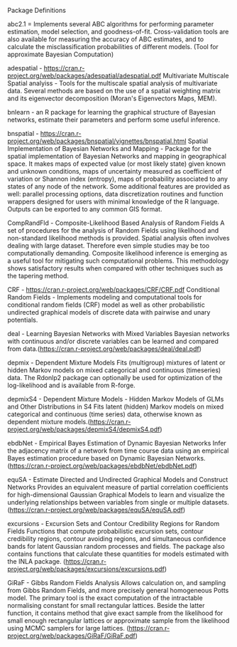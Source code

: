 Package Definitions

abc2.1 = Implements several ABC algorithms for performing parameter estimation, model selection, and goodness-of-fit. Cross-validation tools are also available for measuring the accuracy of ABC estimates, and to calculate the misclassification probabilities of different models.
(Tool for approximate Bayesian Computation)

adespatial - https://cran.r-project.org/web/packages/adespatial/adespatial.pdf
Multivariate Multiscale Spatial analyiss - Tools for the multiscale spatial analysis of multivariate data. Several methods are based on the use of a spatial weighting matrix and its eigenvector decomposition (Moran's Eigenvectors Maps, MEM).

bnlearn - an R package for learning the graphical structure of Bayesian networks, estimate their parameters and perform some useful inference.

bnspatial - https://cran.r-project.org/web/packages/bnspatial/vignettes/bnspatial.html
Spatial Implementation of Bayesian Networks and Mapping - Package for the spatial implementation of Bayesian Networks and mapping in geographical space. It makes maps of expected value (or most likely state) given known and unknown conditions, maps of uncertainty measured as coefficient of variation or Shannon index (entropy), maps of probability associated to any states of any node of the network. Some additional features are provided as well: parallel processing options, data discretization routines and function wrappers designed for users with minimal knowledge of the R language. Outputs can be exported to any common GIS format.

CompRandFld - Composite-Likelihood Based Analysis of Random Fields
A set of procedures for the analysis of Random Fields using likelihood and non-standard likelihood methods is provided. Spatial analysis often involves dealing with large dataset. Therefore even simple studies may be too computationally demanding. Composite likelihood inference is emerging as a useful tool for mitigating such computational problems. This methodology shows satisfactory results when compared with other techniques such as the tapering method.

CRF - https://cran.r-project.org/web/packages/CRF/CRF.pdf
Conditional Random Fields - Implements modeling and computational tools for conditional random fields (CRF) model as well as other probabilistic undirected graphical models of discrete data with pairwise and unary potentials.

deal - Learning Bayesian Networks with Mixed Variables
Bayesian networks with continuous and/or discrete variables can be learned and compared from data.(https://cran.r-project.org/web/packages/deal/deal.pdf)

depmix - Dependent Mixture Models
Fits (multigroup) mixtures of latent or hidden Markov models on mixed categorical and continuous (timeseries) data. The Rdonlp2 package can optionally be used for optimization of the log-likelihood and is available from R-forge. 

depmixS4 - Dependent Mixture Models - Hidden Markov Models of GLMs and Other Distributions in S4
Fits latent (hidden) Markov models on mixed categorical and continuous (time series) data, otherwise known as dependent mixture models.(https://cran.r-project.org/web/packages/depmixS4/depmixS4.pdf)

ebdbNet - Empirical Bayes Estimation of Dynamic Bayesian Networks
Infer the adjacency matrix of a network from time course data using an empirical Bayes estimation procedure based on Dynamic Bayesian Networks.(https://cran.r-project.org/web/packages/ebdbNet/ebdbNet.pdf)

equSA - Estimate Directed and Undirected Graphical Models and Construct Networks
Provides an equivalent measure of partial correlation coefficients for high-dimensional Gaussian Graphical Models to learn and visualize the underlying relationships between variables from single or multiple datasets.
(https://cran.r-project.org/web/packages/equSA/equSA.pdf)

excursions - Excursion Sets and Contour Credibility Regions for Random Fields
Functions that compute probabilistic excursion sets, contour credibility regions, contour avoiding regions, and simultaneous confidence bands for latent Gaussian random processes and fields. The package also contains functions that calculate these quantities for models estimated with the INLA package.
(https://cran.r-project.org/web/packages/excursions/excursions.pdf)

GiRaF - Gibbs Random Fields Analysis
Allows calculation on, and sampling from Gibbs Random Fields, and more precisely general homogeneous Potts model. The primary tool is the exact computation of the intractable normalising constant for small rectangular lattices. Beside the latter function, it contains method that give exact sample from the likelihood for small enough rectangular lattices or approximate sample from the likelihood using MCMC samplers for large lattices.
(https://cran.r-project.org/web/packages/GiRaF/GiRaF.pdf)
